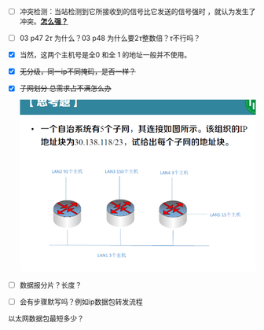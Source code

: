 - [ ] 冲突检测：当站检测到它所接收到的信号比它发送的信号强时 ，就认为发生了冲突。**<u>怎么强？</u>**

- [ ] 03 p47   $2\tau$ 为什么？03 p48  为什么要$2\tau$整数倍？$\tau$不行吗？

- [x] 当然，这两个主机号是全0 和全 1 的地址一般并不使用。

- [x] ~~无分级，同一ip不同掩码，是否一样？~~

- [x] ~~子网划分 总需求占不满怎么办~~

  ![image-20201120002035625](问题.assets/image-20201120002035625.png)

- [ ] 数据报分片？长度？

- [ ] 会有步骤默写吗？例如ip数据包转发流程



以太网数据包最短多少？

